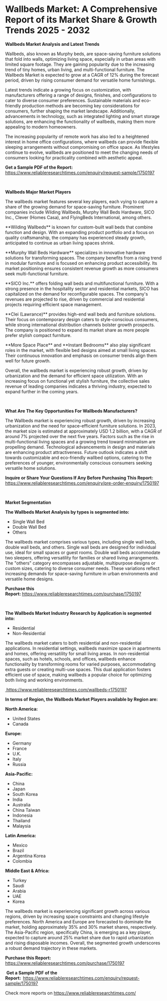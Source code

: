 <p><h1>Wallbeds Market: A Comprehensive Report of its Market Share & Growth Trends 2025 - 2032</h1></p><p><strong>Wallbeds Market Analysis and Latest Trends</strong></p>
<p><p>Wallbeds, also known as Murphy beds, are space-saving furniture solutions that fold into walls, optimizing living space, especially in urban areas with limited square footage. They are gaining popularity due to the increasing trend of tiny homes, urban living, and multi-functional furniture. The Wallbeds Market is expected to grow at a CAGR of 12% during the forecast period, driven by rising consumer demand for versatile home furnishings.</p><p>Latest trends indicate a growing focus on customization, with manufacturers offering a range of designs, finishes, and configurations to cater to diverse consumer preferences. Sustainable materials and eco-friendly production methods are becoming key considerations for consumers, further shaping the market landscape. Additionally, advancements in technology, such as integrated lighting and smart storage solutions, are enhancing the functionality of wallbeds, making them more appealing to modern homeowners.</p><p>The increasing popularity of remote work has also led to a heightened interest in home office configurations, where wallbeds can provide flexible sleeping arrangements without compromising on office space. As lifestyles continue to evolve, wallbeds are positioned to meet the changing needs of consumers looking for practicality combined with aesthetic appeal.</p></p>
<p><strong>Get a Sample PDF of the Report:&nbsp;</strong> <a href="https://www.reliableresearchtimes.com/enquiry/request-sample/1750197?utm_campaign=1420&utm_medium=2&utm_source=Github&utm_content=ia&utm_term=04042025&utm_id=wallbeds">https://www.reliableresearchtimes.com/enquiry/request-sample/1750197</a></p>
<p>&nbsp;</p>
<p><strong>Wallbeds Major Market Players</strong></p>
<p><p>The wallbeds market features several key players, each vying to capture a share of the growing demand for space-saving furniture. Prominent companies include Wilding Wallbeds, Murphy Wall Beds Hardware, SICO Inc., Clever (Homes Casa), and FlyingBeds International, among others.</p><p>**Wilding Wallbeds** is known for custom-built wall beds that combine function and design. With an expanding product portfolio and a focus on quality craftsmanship, the company has experienced steady growth, anticipated to continue as urban living spaces shrink.</p><p>**Murphy Wall Beds Hardware** specializes in innovative hardware solutions for transforming spaces. The company benefits from a rising trend in modular furniture and is focused on enhancing product accessibility. Its market positioning ensures consistent revenue growth as more consumers seek multi-functional furniture.</p><p>**SICO Inc.** offers folding wall beds and multifunctional furniture. With a strong presence in the hospitality sector and residential markets, SICO has capitalized on the demand for reconfigurable spaces. The company's revenues are projected to rise, driven by commercial and residential projects requiring efficient space management.</p><p>**Clei (Lawrance)** provides high-end wall beds and furniture solutions. Their focus on contemporary design caters to style-conscious consumers, while strong international distribution channels bolster growth prospects. The company is positioned to expand its market share as more people prefer stylish compact furniture.</p><p>**More Space Place** and **Instant Bedrooms** also play significant roles in the market, with flexible bed designs aimed at small living spaces. Their continuous innovation and emphasis on consumer trends align them well for future growth.</p><p>Overall, the wallbeds market is experiencing robust growth, driven by urbanization and the demand for efficient space utilization. With an increasing focus on functional yet stylish furniture, the collective sales revenue of leading companies indicates a thriving industry, expected to expand further in the coming years.</p></p>
<p>&nbsp;</p>
<p><strong>What Are The Key Opportunities For Wallbeds Manufacturers?</strong></p>
<p><p>The Wallbeds market is experiencing robust growth, driven by increasing urbanization and the need for space-efficient furniture solutions. In 2023, the market size is estimated at approximately USD 1.2 billion, with a CAGR of around 7% projected over the next five years. Factors such as the rise in multi-functional living spaces and a growing trend toward minimalism are propelling demand. Technological advancements in design and materials are enhancing product attractiveness. Future outlook indicates a shift towards customizable and eco-friendly wallbed options, catering to the preferences of younger, environmentally conscious consumers seeking versatile home solutions.</p></p>
<p><strong>Inquire or Share Your Questions If Any Before Purchasing This Report:</strong> <a href="https://www.reliableresearchtimes.com/enquiry/pre-order-enquiry/1750197?utm_campaign=1420&utm_medium=2&utm_source=Github&utm_content=ia&utm_term=04042025&utm_id=wallbeds">https://www.reliableresearchtimes.com/enquiry/pre-order-enquiry/1750197</a></p>
<p>&nbsp;</p>
<p><strong>Market Segmentation</strong></p>
<p><strong>The Wallbeds Market Analysis by types is segmented into:</strong></p>
<p><ul><li>Single Wall Bed</li><li>Double Wall Bed</li><li>Others</li></ul></p>
<p><p>The wallbeds market comprises various types, including single wall beds, double wall beds, and others. Single wall beds are designed for individual use, ideal for small spaces or guest rooms. Double wall beds accommodate two sleepers, offering versatility for families or shared living arrangements. The "others" category encompasses adjustable, multipurpose designs or custom sizes, catering to diverse consumer needs. These variations reflect increasing demands for space-saving furniture in urban environments and versatile home designs.</p></p>
<p><strong>Purchase this Report:&nbsp;</strong><a href="https://www.reliableresearchtimes.com/purchase/1750197?utm_campaign=1420&utm_medium=2&utm_source=Github&utm_content=ia&utm_term=04042025&utm_id=wallbeds">https://www.reliableresearchtimes.com/purchase/1750197</a></p>
<p>&nbsp;</p>
<p><strong>The Wallbeds Market Industry Research by Application is segmented into:</strong></p>
<p><ul><li>Residential</li><li>Non-Residential</li></ul></p>
<p><p>The wallbeds market caters to both residential and non-residential applications. In residential settings, wallbeds maximize space in apartments and homes, offering versatility for small living areas. In non-residential spaces, such as hotels, schools, and offices, wallbeds enhance functionality by transforming rooms for varied purposes, accommodating extra guests or creating multi-use spaces. This dual application fosters efficient use of space, making wallbeds a popular choice for optimizing both living and working environments.</p></p>
<p><a href="https://www.reliableresearchtimes.com/wallbeds-r1750197?utm_campaign=1420&utm_medium=2&utm_source=Github&utm_content=ia&utm_term=04042025&utm_id=wallbeds">&nbsp;https://www.reliableresearchtimes.com/wallbeds-r1750197</a></p>
<p><strong>In terms of Region, the Wallbeds Market Players available by Region are:</strong></p>
<p>
    <p> <strong> North America: </strong>
        <ul>
            <li>United States</li>
            <li>Canada</li>
        </ul>
        </p> 
    <p> <strong> Europe: </strong>
        <ul>
            <li>Germany</li>
            <li>France</li>
            <li>U.K.</li>
            <li>Italy</li>
            <li>Russia</li>
        </ul>
        </p> 
    <p> <strong> Asia-Pacific: </strong>
        <ul>
            <li>China</li>
            <li>Japan</li>
            <li>South Korea</li>
            <li>India</li>
            <li>Australia</li>
            <li>China Taiwan</li>
            <li>Indonesia</li>
            <li>Thailand</li>
            <li>Malaysia</li>
        </ul>
        </p> 
    <p> <strong> Latin America: </strong>
        <ul>
            <li>Mexico</li>
            <li>Brazil</li>
            <li>Argentina Korea</li>
            <li>Colombia</li>
        </ul>
        </p> 
    <p> <strong> Middle East & Africa: </strong>
        <ul>
            <li>Turkey</li>
            <li>Saudi</li>
            <li>Arabia</li>
            <li>UAE</li>
            <li>Korea</li>
        </ul>
    </p>
    </p>
<p><p>The wallbeds market is experiencing significant growth across various regions, driven by increasing space constraints and changing lifestyle preferences. North America and Europe are forecasted to dominate the market, holding approximately 35% and 30% market shares, respectively. The Asia-Pacific region, specifically China, is emerging as a key player, expected to capture around 25% market share due to rapid urbanization and rising disposable incomes. Overall, the segmented growth underscores a robust demand trajectory in these markets.</p></p>
<p><strong>Purchase this Report: </strong><a href="https://www.reliableresearchtimes.com/purchase/1750197?utm_campaign=1420&utm_medium=2&utm_source=Github&utm_content=ia&utm_term=04042025&utm_id=wallbeds">https://www.reliableresearchtimes.com/purchase/1750197</a></p>
<p>&nbsp;<strong>Get a Sample PDF of the Report:&nbsp;&nbsp;</strong><a href="https://www.reliableresearchtimes.com/enquiry/request-sample/1750197?utm_campaign=1420&utm_medium=2&utm_source=Github&utm_content=ia&utm_term=04042025&utm_id=wallbeds">https://www.reliableresearchtimes.com/enquiry/request-sample/1750197</a></p>
<p><strong></strong></p>
<p>Check more reports on <a href="https://www.reliableresearchtimes.com/?utm_campaign=1420&utm_medium=2&utm_source=Github&utm_content=ia&utm_term=04042025&utm_id=wallbeds">https://www.reliableresearchtimes.com/</a></p>